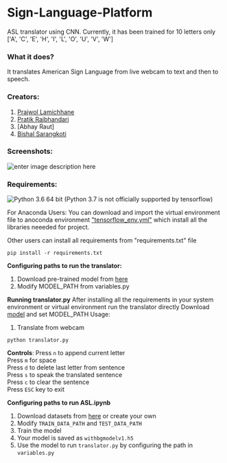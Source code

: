 
# Sign-Language-Platform
ASL translator using CNN. Currently, it has been trained for 10 letters only ['A', 'C', 'E', 'H', 'I', 'L', 'O', 'U', 'V', 'W']

### What it does?
It translates American Sign Language from live webcam to text and then to speech. 

### Creators:
1. [Prajwol Lamichhane](https://github.com/prajwollamichhane11) <br>
2. [Pratik Rajbhandari](https://github.com/Rpratik13) <br>
3. [Abhay Raut] <br>
4. [Bishal Sarangkoti](https://sarangbishal.github.io/)<br>

### Screenshots:
![enter image description here](https://github.com/Bishalsarang/The-Sign-Language-Platform/blob/master/sc.gif?raw=true)
### Requirements:
![Python 3.6 64 bit](https://www.python.org/downloads/release/python-368/) (Python 3.7 is not officially supported by tensorflow)

For Anaconda Users:
 You can download and import the virtual environment file to anoconda environment ["tensorflow_env.yml"](https://github.com/sarangbishal/ASL-translator/blob/master/tensorflow_env.yml) which install all the libraries neeeded for project.
 
Other users can install all requirements from "requirements.txt" file
```
pip install -r requirements.txt
```
 
**Configuring paths to run the translator:**
1. Download pre-trained model from [here](https://drive.google.com/open?id=1s3h2tr_nE53-zIKFMTvvMP35Th3VWbsY)
2.  Modify MODEL_PATH from variables.py

**Running  translator.py**
After installing all the requirements in your system environment or virtual environment run the translator directly 
Download [model](https://drive.google.com/open?id=1tMwCNFbdmStjGNwdDnAG8y-vCm44SO2V) and set MODEL_PATH
Usage:
1. Translate from webcam
```
python translator.py 
```
**Controls**:
		Press `n` to append current letter <br>
		Press `m` for space <br>
		Press `d` to delete last letter from sentence <br>
		Press `s` to speak the translated sentence <br>
		Press `c` to clear the sentence <br>
		Press `ESC` key to exit <br>

**Configuring paths to run ASL.ipynb**
1. Download datasets from [here](https://drive.google.com/open?id=15BypaqP5X10IiJSiPTpbNP5SDyYoO-xR) or create your own
2. Modify `TRAIN_DATA_PATH` and `TEST_DATA_PATH`
3. Train the model
4. Your model is saved as `withbgmodelv1.h5`
5. Use the model to run `translator.py` by configuring the path in `variables.py`
